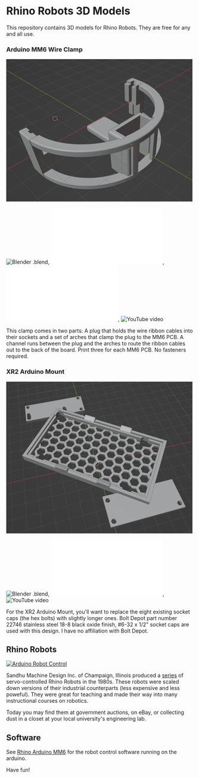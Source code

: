 # Rhino Robots 3D Models

This repository contains 3D models for Rhino Robots. They are free for any and all use.

### Arduino MM6 Wire Clamp

![Arduino MM6 wire clamp](arduino_mm6_wire_clamp.png)

![Blender .blend](arduino_mm6_wire_clamp.blend), ![plug .stl](arduino_mm6_wire_clamp_plug.stl), ![arches .stl](arduino_mm6_wire_clamp_arches.stl), ![YouTube video](https://www.youtube.com/watch?v=22EeDbbwtAY)

This clamp comes in two parts: A plug that holds the wire ribbon cables into their sockets and a set of arches that clamp the plug to the MM6 PCB. A channel runs between the plug and the arches to route the ribbon cables out to the back of the board. Print three for each MM6 PCB. No fasteners required.

### XR2 Arduino Mount

![XR2 Arduino mount](xr2_arduino_mount.png)

![Blender .blend](xr2_arduino_mount.blend), ![.stl](xr2_arduino_mount.stl), ![YouTube video](https://www.youtube.com/watch?v=4HOXKobwqGA)

For the XR2 Arduino Mount, you'll want to replace the eight existing socket caps (the hex bolts) with slightly longer ones. Bolt Depot part number 22746 stainless steel 18-8 black oxide finish, #6-32 x 1/2" socket caps are used with this design. I have no affiliation with Bolt Depot.

## Rhino Robots

[![Arduino Robot Control](https://user-images.githubusercontent.com/39977360/208218280-c486106f-3dde-4b0c-94fe-75af42436de9.gif)](https://www.youtube.com/watch?v=jSTG7T9-4lo&feature=youtu.be)

Sandhu Machine Design Inc. of Champaign, Illinois produced a [series](http://www.theoldrobots.com/rhinoarm.html) of servo-controlled Rhino Robots in the 1980s. These robots were scaled down versions of their industrial counterparts (less expensive and less poweful). They were great for teaching and made their way into many instructional courses on robotics.

Today you may find them at government auctions, on eBay, or collecting dust in a closet at your local university's engineering lab.

## Software 

See [Rhino Arduino MM6](https://github.com/petermcd1010/rhino_arduino_mm6) for the robot control software running on the arduino.

Have fun!

